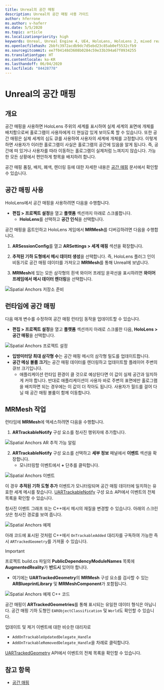 ```yaml
---
title: Unreal의 공간 매핑
description: Unreal의 공간 매핑 사용 가이드
author: hferrone
ms.author: v-haferr
ms.date: 5/5/2020
ms.topic: article
ms.localizationpriority: high
keywords: Unreal, Unreal Engine 4, UE4, HoloLens, HoloLens 2, mixed reality, 개발, 기능, 설명서, 가이드, 홀로그램, 공간 매핑
ms.openlocfilehash: 2bbfc3972acdb9dc7d5ebd23c85ab0ef5532cfb9
ms.sourcegitcommit: ee7f04148d3608b0284c59e33b394a67f0934255
ms.translationtype: HT
ms.contentlocale: ko-KR
ms.lasthandoff: 06/04/2020
ms.locfileid: "84428778"
---
```

# <a name="spatial-mapping-in-unreal"></a>Unreal의 공간 매핑

## <a name="overview"></a>개요
공간 매핑을 사용하면 HoloLens 주위의 세계를 표시하여 실제 세계의 표면에 개체를 배치함으로써 홀로그램이 사용자에게 더 현실감 있게 보이도록 할 수 있습니다. 또한 공간 매핑은 실제 세계의 심도 큐를 사용하여 사용자의 세계에 개체를 고정합니다. 이렇게 하면 사용자가 이러한 홀로그램이 사실은 홀로그램의 공간에 있음을 알게 됩니다. 즉, 공간에 떠 있거나 사용자를 따라 이동하는 홀로그램이 실제처럼 느껴지지 않습니다. 가능한 모든 상황에서 편안하게 항목을 배치하려 합니다.

공간 매핑 품질, 배치, 폐색, 렌더링 등에 대한 자세한 내용은 [공간 매핑](spatial-mapping.md) 문서에서 확인할 수 있습니다.

## <a name="enabling-spatial-mapping"></a>공간 매핑 사용

HoloLens에서 공간 매핑을 사용하려면 다음을 수행합니다.
- **편집 > 프로젝트 설정**을 열고 **플랫폼** 섹션까지 아래로 스크롤합니다.    
    + **HoloLens**를 선택하고 **공간 인식**을 선택합니다.

공간 매핑을 옵트인하고 HoloLens 게임에서 **MRMesh**를 디버깅하려면 다음을 수행합니다.
1. **ARSessionConfig**를 열고 **ARSettings > 세계 매핑** 섹션을 확장합니다. 

2. **추적된 기하 도형에서 메시 데이터 생성**을 선택합니다. 즉, HoloLens 플러그 인이 비동기로 공간 매핑 데이터를 가져오고 **MRMesh**를 통해 Unreal에 보냅니다. 
3. **MRMesh**에 있는 모든 삼각형의 흰색 와이어 프레임 윤곽선을 표시하려면 **와이어 프레임에서 메시 데이터 렌더링**을 선택합니다. 

![Spatial Anchors 저장소 준비](images/unreal-spatialmapping-arsettings.PNG)


## <a name="spatial-mapping-at-runtime"></a>런타임에 공간 매핑
다음 매개 변수를 수정하여 공간 매핑 런타임 동작을 업데이트할 수 있습니다.

- **편집 > 프로젝트 설정**을 열고 **플랫폼** 섹션까지 아래로 스크롤한 다음, **HoloLens > 공간 매핑**을 선택합니다. 

![Spatial Anchors 프로젝트 설정](images/unreal-spatialmapping-projectsettings.PNG)

- **입방미터당 최대 삼각형 수**는 공간 매핑 메시의 삼각형 밀도를 업데이트합니다.  
- **공간 메싱 볼륨 크기**는 공간 매핑 데이터를 렌더링하고 업데이트할 플레이어 주변의 큐브 크기입니다.  
    + 애플리케이션 런타임 환경이 클 것으로 예상된다면 이 값이 실제 공간과 일치하게 커야 합니다.  반대로 애플리케이션이 사용자 바로 주변의 표면에만 홀로그램을 배치하면 되는 경우에는 이 값이 더 작아도 됩니다. 사용자가 월드를 걸어 다닐 때 공간 매핑 볼륨이 함께 이동합니다. 

## <a name="working-with-mrmesh"></a>MRMesh 작업
런타임에 **MRMesh**에 액세스하려면 다음을 수행합니다.
1. **ARTrackableNotify** 구성 요소를 청사진 행위자에 추가합니다. 

![Spatial Anchors AR 추적 가능 알림](images/unreal-spatialmapping-artrackablenotify.PNG)

2. **ARTrackableNotify** 구성 요소를 선택하고 **세부 정보** 패널에서 **이벤트** 섹션을 확장합니다. 
    - 모니터링할 이벤트에서 **+** 단추를 클릭합니다. 

![Spatial Anchors 이벤트](images/unreal-spatialmapping-events.PNG)

이 경우 **추적된 기하 도형 추가** 이벤트가 모니터링되며 공간 매핑 데이터에 일치하는 유효한 세계 메시를 찾습니다. [UARTrackableNotify](https://docs.unrealengine.com/API/Runtime/AugmentedReality/UARTrackableNotifyComponent/index.html) 구성 요소 API에서 이벤트의 전체 목록을 확인할 수 있습니다. 

청사진 이벤트 그래프 또는 C++에서 메시의 재질을 변경할 수 있습니다. 아래의 스크린샷은 청사진 경로를 보여 줍니다. 

![Spatial Anchors 예제](images/unreal-spatialmapping-example.PNG)

아래 코드에 표시된 것처럼 C++에서 `OnTrackableAdded` 대리자를 구독하여 가능한 즉시 `ARTrackedGeometry`를 가져올 수 있습니다. 

> [!IMPORTANT]
> 프로젝트 build.cs 파일의 **PublicDependencyModuleNames** 목록에 **AugmentedReality**가 **반드시** 있어야 합니다.
> - 여기에는 **UARTrackedGeometry**의 **MRMesh** 구성 요소를 검사할 수 있는 **ARBlueprintLibrary** 및 **MRMeshComponent**가 포함됩니다. 

![Spatial Anchors 예제 C++ 코드](images/unreal-spatialmapping-examplecode.PNG)

공간 매핑이 **ARTrackedGeometries**를 통해 표시되는 유일한 데이터 형식은 아닙니다. 공간 매핑 기하 도형인 `EARObjectClassification` 및 `World`도 확인할 수 있습니다. 

업데이트 및 제거 이벤트에 대한 비슷한 대리자로 
- `AddOnTrackableUpdatedDelegate_Handle` 
- `AddOnTrackableRemovedDelegate_Handle`을 차례로 클릭합니다. 

[UARTrackedGeometry](https://docs.unrealengine.com/API/Runtime/AugmentedReality/UARTrackedGeometry/index.html) API에서 이벤트의 전체 목록을 확인할 수 있습니다.

## <a name="see-also"></a>참고 항목
* [공간 매핑](spatial-mapping.md)
